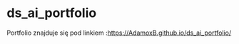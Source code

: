 ﻿# ds_ai_portfolio


Portfolio znajduje się pod linkiem :https://AdamoxB.github.io/ds_ai_portfolio/

